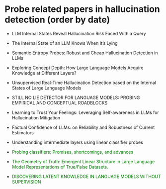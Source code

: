 # Probe related papers in hallucination detection (order by date)

- LLM Internal States Reveal Hallucination Risk Faced With a Query

- The Internal State of an LLM Knows When It’s Lying

- Semantic Entropy Probes: Robust and Cheap Hallucination Detection in LLMs

- Exploring Concept Depth: How Large Language Models Acquire Knowledge at Different Layers?

- Unsupervised Real-Time Hallucination Detection based on the Internal States of Large Language Models

- STILL NO LIE DETECTOR FOR LANGUAGE MODELS: PROBING EMPIRICAL AND CONCEPTUAL ROADBLOCKS

- Learning to Trust Your Feelings: Leveraging Self-awareness in LLMs for Hallucination Mitigation

- Factual Confidence of LLMs: on Reliability and Robustness of Current Estimators

- Understanding intermediate layers using linear classifier probes

- <font color="green">Probing classifiers: Promises, shortcomings, and advances</font>

- <font color="green">The Geometry of Truth: Emergent Linear Structure in Large Language Model Representations of True/False Datasets. </font>

- <font color="green">DISCOVERING LATENT KNOWLEDGE IN LANGUAGE MODELS WITHOUT SUPERVISION</font> 
